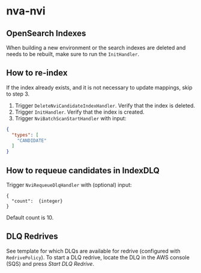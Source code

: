 # nva-nvi

## OpenSearch Indexes

When building a new environment or the search indexes are deleted and needs to be rebuilt, make sure
to run the `InitHandler`.

## How to re-index

If the index already exists, and it is not necessary to update mappings, skip to step 3.

1. Trigger `DeleteNviCandidateIndexHandler`. Verify that the index is deleted.
2. Trigger `InitHandler`. Verify that the index is created.
3. Trigger `NviBatchScanStartHandler` with input:

```json
{
  "types": [
    "CANDIDATE"
  ]
}
```

## How to requeue candidates in IndexDLQ

Trigger `NviRequeueDlqHandler` with (optional) input:

```
{
  "count":  {integer}
}
```

Default count is 10.

## DLQ Redrives

See template for which DLQs are available for redrive (configured with `RedrivePolicy`). To start a
DLQ redrive, locate the DLQ in the AWS console (SQS) and press _Start DLQ Redrive_.